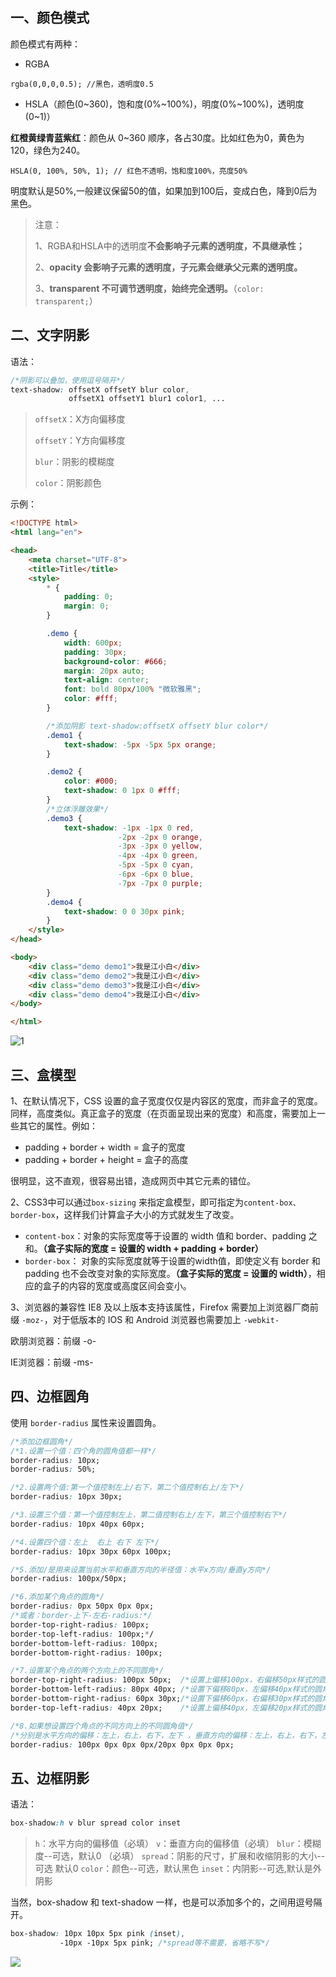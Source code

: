 ## 一、颜色模式

颜色模式有两种：

-   RGBA

`rgba(0,0,0,0.5); //黑色，透明度0.5`

-   HSLA（颜色(0~360)，饱和度(0%~100%)，明度(0%~100%)，透明度(0~1)）

**红橙黄绿青蓝紫红**：颜色从 0~360 顺序，各占30度。比如红色为0，黄色为120，绿色为240。

`HSLA(0, 100%, 50%, 1); // 红色不透明，饱和度100%，亮度50%`

明度默认是50%,一般建议保留50的值，如果加到100后，变成白色，降到0后为黑色。

>   注意：
>
>   1、RGBA和HSLA中的透明度**不会影响子元素的透明度，不具继承性；**
>
>   2、**opacity 会影响子元素的透明度，子元素会继承父元素的透明度。**
>
>   3、**transparent 不可调节透明度，始终完全透明。**（`color: transparent;`）





## 二、文字阴影

语法：

```css
/*阴影可以叠加，使用逗号隔开*/
text-shadow: offsetX offsetY blur color, 
			 offsetX1 offsetY1 blur1 color1, ...
```

>   `offsetX`：X方向偏移度
>
>   `offsetY`：Y方向偏移度
>
>   `blur`：阴影的模糊度
>
>   `color`：阴影颜色



示例：

```html
<!DOCTYPE html>
<html lang="en">

<head>
    <meta charset="UTF-8">
    <title>Title</title>
    <style>
        * {
            padding: 0;
            margin: 0;
        }

        .demo {
            width: 600px;
            padding: 30px;
            background-color: #666;
            margin: 20px auto;
            text-align: center;
            font: bold 80px/100% "微软雅黑";
            color: #fff;
        }

        /*添加阴影 text-shadow:offsetX offsetY blur color*/
        .demo1 {
            text-shadow: -5px -5px 5px orange;
        }

        .demo2 {
            color: #000;
            text-shadow: 0 1px 0 #fff;
        }
		/*立体浮雕效果*/
        .demo3 {
            text-shadow: -1px -1px 0 red, 
              			-2px -2px 0 orange, 
              			-3px -3px 0 yellow,
            			-4px -4px 0 green, 
              			-5px -5px 0 cyan, 
              			-6px -6px 0 blue, 
              			-7px -7px 0 purple;
        }
        .demo4 {
            text-shadow: 0 0 30px pink;
        }
    </style>
</head>

<body>
    <div class="demo demo1">我是江小白</div>
    <div class="demo demo2">我是江小白</div>
    <div class="demo demo3">我是江小白</div>
    <div class="demo demo4">我是江小白</div>
</body>

</html>
```

![1](images/1.png)









## 三、盒模型

1、在默认情况下，CSS 设置的盒子宽度仅仅是内容区的宽度，而非盒子的宽度。同样，高度类似。真正盒子的宽度（在页面呈现出来的宽度）和高度，需要加上一些其它的属性。例如：

-   padding + border + width = 盒子的宽度
-   padding + border + height = 盒子的高度

很明显，这不直观，很容易出错，造成网页中其它元素的错位。



2、CSS3中可以通过`box-sizing` 来指定盒模型，即可指定为`content-box、border-box`，这样我们计算盒子大小的方式就发生了改变。

-   `content-box`：对象的实际宽度等于设置的 width 值和 border、padding 之和。**（盒子实际的宽度 = 设置的 width + padding + border）**
-   `border-box`： 对象的实际宽度就等于设置的width值，即使定义有 border 和 padding 也不会改变对象的实际宽度。**（盒子实际的宽度 = 设置的 width）**，相应的盒子的内容的宽度或高度区间会变小。



3、浏览器的兼容性
IE8 及以上版本支持该属性，Firefox 需要加上浏览器厂商前缀 `-moz-`，对于低版本的 IOS 和 Android 浏览器也需要加上 `-webkit-`

欧朋浏览器：前缀 -o-

IE浏览器：前缀 -ms-





## 四、边框圆角

使用 `border-radius` 属性来设置圆角。

```css
/*添加边框圆角*/
/*1.设置一个值：四个角的圆角值都一样*/
border-radius: 10px;
border-radius: 50%;

/*2.设置两个值:第一个值控制左上/右下，第二个值控制右上/左下*/
border-radius: 10px 30px;

/*3.设置三个值：第一个值控制左上，第二值控制右上/左下，第三个值控制右下*/
border-radius: 10px 40px 60px;

/*4.设置四个值：左上  右上 右下 左下*/
border-radius: 10px 30px 60px 100px;

/*5.添加/是用来设置当前水平和垂直方向的半径值：水平x方向/垂直y方向*/
border-radius: 100px/50px;

/*6.添加某个角点的圆角*/
border-radius: 0px 50px 0px 0px;
/*或者：border-上下-左右-radius:*/
border-top-right-radius: 100px;
border-top-left-radius: 100px;*/
border-bottom-left-radius: 100px;
border-bottom-right-radius: 100px;

/*7.设置某个角点的两个方向上的不同圆角*/
border-top-right-radius: 100px 50px;  /*设置上偏移100px，右偏移50px样式的圆角*/
border-bottom-left-radius: 80px 40px; /*设置下偏移80px，左偏移40px样式的圆角*/
border-bottom-right-radius: 60px 30px;/*设置下偏移60px，右偏移30px样式的圆角*/
border-top-left-radius: 40px 20px;    /*设置上偏移40px，左偏移20px样式的圆角*/

/*8.如果想设置四个角点的不同方向上的不同圆角值*/
/*分别是水平方向的偏移：左上，右上，右下，左下 ，垂直方向的偏移：左上，右上，右下，左下*/
border-radius: 100px 0px 0px 0px/20px 0px 0px 0px;
```





## 五、边框阴影

语法：

```css
box-shadow:h v blur spread color inset
```

>   `h`：水平方向的偏移值（必填）
>   `v`：垂直方向的偏移值（必填）
>   `blur`：模糊度--可选，默认0 （必填）
>   `spread`：阴影的尺寸，扩展和收缩阴影的大小--可选 默认0
>   `color`：颜色--可选，默认黑色
>   `inset`：内阴影--可选,默认是外阴影



当然，box-shadow 和 text-shadow 一样，也是可以添加多个的，之间用逗号隔开。

```css
box-shadow: 10px 10px 5px pink (inset), 
		   -10px -10px 5px pink; /*spread等不需要，省略不写*/
```

![](images/0.png)


